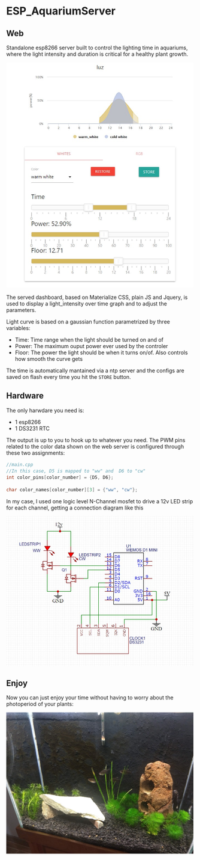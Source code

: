 # ESP_AquariumServer

## Web
Standalone esp8266 server built to control the lighting time in aquariums, where the light intensity and duration is critical for a healthy plant growth.

<img src="pictures\webpage_screenshot.jpg" alt="Website screenshot" style="width: 500px;"/>

The  served dashboard, based on Materialize CSS, plain JS and Jquery, is used to display a light_intensity over time graph and to adjust the parameters.

Light curve is based on a gaussian function parametrized by three variables:
 
 - Time: Time range when the light should be turned on and of
 - Power: The maximum ouput power ever used by the controler
 - Floor: The power the light should be when it turns on/of. Also controls how smooth the curve gets

The time is automatically mantained via a ntp server and the configs are saved on flash every time you hit the `STORE` button.

## Hardware 

The only harwdare you need is:

- 1 esp8266
- 1 DS3231 RTC

The output is up to you to hook up to whatever you need. The PWM pins related to the color data shown on the web server is configured through these two assignments:

``` C++
//main.cpp
//In this case, D5 is mapped to "ww" and  D6 to "cw"
int color_pins[color_number] = {D5, D6};

char color_names[color_number][3] = {"ww", "cw"};

```

In my case, I used one logic level N-Channel mosfet to drive a 12v LED strip for each channel, getting a connection diagram like this

<img src="pictures\simple_schematic.jpg" alt="Website screenshot" style="width: 500px;"/>


## Enjoy

Now you can just enjoy your time without having to worry about the photoperiod of your plants:

<img src="pictures\aquarium result.jpg" alt="Website screenshot" style="width: 500px;"/>


